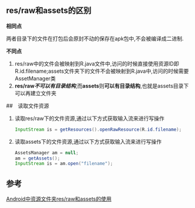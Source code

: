 ## res/raw和assets的区别

**相同点**

两者目录下的文件在打包后会原封不动的保存在apk包中,不会被编译成二进制.

**不同点**

1. res/raw中的文件会被映射到R.java文件中,访问的时候直接使用资源ID即R.id.filename;assets文件夹下的文件不会被映射到R.java中,访问的时候需要AssetManager类
2. **res/raw*不可以有目录结构***,而**assets**则**可以有目录结构**,也就是assets目录下可以再建立文件夹

##　读取文件资源

1. 读取res/raw下的文件资源,通过以下方式获取输入流来进行写操作

   ```java
   InputStream is = getResources().openRawResource(R.id.filename);
   ```

2. 读取assets下的文件资源,通过以下方式获取输入流来进行写操作

   ```java
   AssetsManager am = null;
   am = getAssets();
   InputStream is = am.open("filename");
   ```

## 参考

[Android中资源文件夹res/raw和assets的使用](http://blog.csdn.net/zuolongsnail/article/details/6444806)

